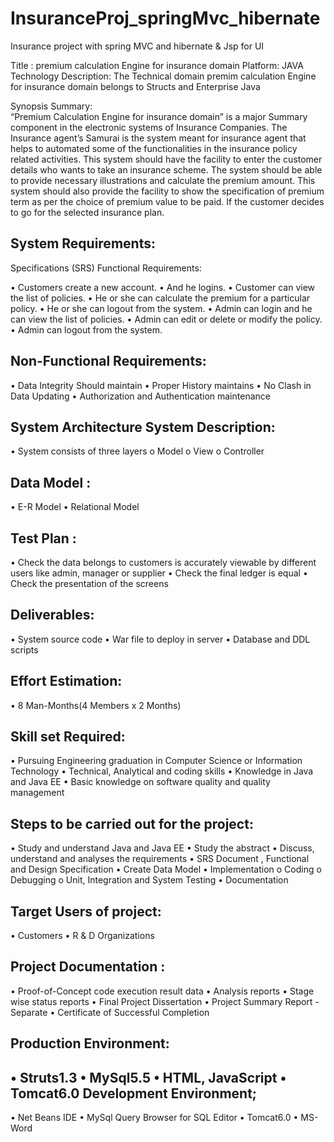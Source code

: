 # InsuranceProj_springMvc_hibernate
Insurance project with spring MVC and hibernate &amp; Jsp for UI


Title : premium calculation Engine for insurance domain
Platform: JAVA
Technology Description: The Technical domain premim calculation Engine for insurance domain belongs to Structs and Enterprise Java


Synopsis Summary:	
“Premium Calculation Engine for insurance domain”   is a  major Summary component in the electronic systems of  Insurance Companies.
 The Insurance agent’s Samurai is the system meant for insurance agent that helps to automated some of the functionalities in the insurance policy related activities. This system should have the facility to enter the customer details who wants to take an insurance scheme. The system should be able to provide necessary illustrations and calculate the premium amount. This system should also provide the facility to show the specification of premium term as per the choice of premium value to be paid. If the customer decides to go for the selected insurance plan.
 
 
System Requirements:
--------------------
Specifications (SRS)	Functional Requirements:
              
•	Customers create a new account.
•	And he logins.
•	Customer can view the list of policies.
•	He or she can calculate the premium for a particular policy.
•	He or she can logout from the system.
•	Admin can login and he can view the list of policies.
•	 Admin can edit or delete or modify the policy.
•	Admin can logout from the system.

Non-Functional Requirements:
-------------------------
•	Data Integrity Should maintain 
•	Proper History maintains
•	No Clash in Data Updating
•	Authorization and Authentication maintenance

System Architecture	System Description:
-----------------------------------------
•	System consists of three layers
o	Model
o	View
o	Controller

Data Model	:
--------------
•	E-R Model
•	Relational Model

Test Plan	:
------------
•	Check the data belongs to customers is accurately viewable by different users like admin, manager or supplier 
•	Check the final ledger is equal
•	Check the presentation of the screens

Deliverables:
-------------
•	System source code
•	War file to deploy in server
•	Database and DDL scripts

Effort Estimation:
----------------
•	8 Man-Months(4 Members x 2  Months)

Skill set Required:
----------------------
•	Pursuing Engineering graduation in Computer Science or Information Technology
•	Technical, Analytical and coding skills
•	Knowledge in Java and Java EE
•	Basic knowledge on software quality and quality management

Steps to be carried out for the project:
---------------------------------------
•	Study and understand Java and Java EE
•	Study the abstract
•	Discuss, understand and analyses the requirements
•	SRS Document , Functional and Design Specification
•	Create Data Model
•	Implementation
o	Coding
o	Debugging
o	Unit, Integration and System Testing
•	Documentation

Target Users of project:
------------------------
•	Customers
•	R & D Organizations

Project Documentation	:
-----------------------
•	Proof-of-Concept code execution result data
•	Analysis reports
•	Stage wise status reports
•	Final Project Dissertation
•	Project Summary Report - Separate
•	Certificate of Successful Completion

Production Environment:
-----------------------
•	Struts1.3
•	MySql5.5
•	HTML, JavaScript
•	Tomcat6.0
Development Environment;
-----------------------
•	Net Beans IDE
•	MySql Query Browser for SQL Editor
•	Tomcat6.0
•	MS-Word

